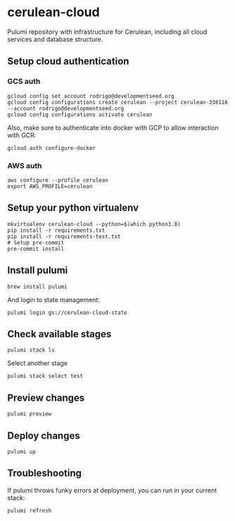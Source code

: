 # cerulean-cloud
Pulumi repository with infrastructure for Cerulean, including all cloud services and database structure.

## Setup cloud authentication
### GCS auth
```
gcloud config set account rodrigo@developmentseed.org
gcloud config configurations create cerulean --project cerulean-338116 --account rodrigo@developmentseed.org
gcloud config configurations activate cerulean
```

Also, make sure to authenticate into docker with GCP to allow interaction with GCR:
```
gcloud auth configure-docker
```
### AWS auth
```
aws configure --profile cerulean
export AWS_PROFILE=cerulean
```

## Setup your python virtualenv
```
mkvirtualenv cerulean-cloud --python=$(which python3.8)
pip install -r requirements.txt
pip install -r requirements-test.txt
# Setup pre-commit
pre-commit install
```
## Install pulumi
```
brew install pulumi
```

And login to state management:
```
pulumi login gs://cerulean-cloud-state
```

## Check available stages
```
pulumi stack ls
```
Select another stage
```
pulumi stack select test
```

## Preview changes
```
pulumi preview
```

## Deploy changes
```
pulumi up
```

## Troubleshooting

If pulumi throws funky errors at deployment, you can run in your current stack:
```
pulumi refresh
```
